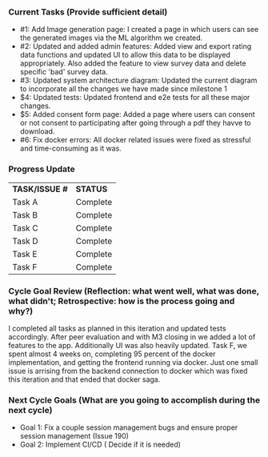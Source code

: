 

### Current Tasks (Provide sufficient detail)
  * #1: Add Image generation page: I created a page in which users can see the generated images via the ML algorithm we created.
  * #2: Updated and added admin features: Added view and export rating data functions and updated UI to allow this data to be displayed appropriately. Also added the feature to view survey data and delete specific 'bad' survey data.
  * #3: Updated system architecture diagram: Updated the current diagram to incorporate all the changes we have made since milestone 1
  * $4: Updated tests: Updated frontend and e2e tests for all these major changes.
  * $5: Added consent form page: Added a page where users can consent or not consent to participating after going through a pdf they havve to download.
  * #6: Fix docker errors: All docker related issues were fixed as stressful and time-consuming as it was.

### Progress Update 
<table>
    <tr>
        <td><strong>TASK/ISSUE #</strong>
        </td>
        <td><strong>STATUS</strong>
        </td>
    </tr>
    <tr>
        <!-- Task/Issue # -->
        <td>Task A
        </td>
        <!-- Status -->
        <td>Complete
        </td>
    </tr>
    <tr>
        <!-- Task/Issue # -->
        <td>Task B
        </td>
        <!-- Status -->
        <td>Complete
        </td>
    </tr>
    <tr>
        <!-- Task/Issue # -->
        <td>Task C
        </td>
        <!-- Status -->
        <td>Complete
        </td>
    </tr>
    <tr>
        <!-- Task/Issue # -->
        <td>Task D
        </td>
        <!-- Status -->
        <td>Complete
        </td>
    </tr>
    <tr>
        <!-- Task/Issue # -->
        <td>Task E
        </td>
        <!-- Status -->
        <td>Complete
        </td>
    </tr>
    <tr>
        <!-- Task/Issue # -->
        <td>Task F
        </td>
        <!-- Status -->
        <td>Complete
        </td>
    </tr>
</table>

### Cycle Goal Review (Reflection: what went well, what was done, what didn't; Retrospective: how is the process going and why?)
I completed all tasks as planned in this iteration and updated tests accordingly. After peer evaluation and with M3 closing in we added a lot of features to the app. Additionally UI was also heavily updated.
Task F, we spent almost 4 weeks on, completing 95 percent of the docker implementation, and getting the frontend running via docker. Just one small issue is arrising from the backend connection to docker which was fixed this iteration and that ended that docker saga.
### Next Cycle Goals (What are you going to accomplish during the next cycle)
  * Goal 1: Fix a couple session management bugs and ensure proper session management (Issue 190)
  * Goal 2: Implement CI/CD ( Decide if it is needed)
  